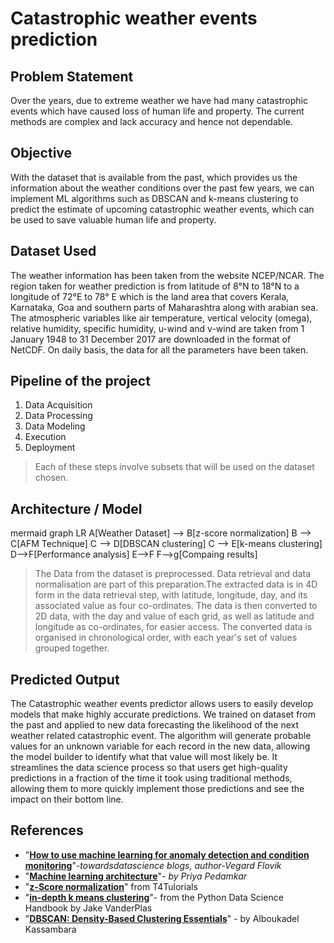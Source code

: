 # Catastrophic weather events prediction


## Problem Statement
Over the years, due to extreme weather we have had many catastrophic events which have caused loss of human life and property. The current methods are complex and lack accuracy and hence not dependable.


## Objective
With the dataset that is available from the past, which provides us the information about the weather conditions over the past few years, we can implement ML algorithms such as DBSCAN and k-means clustering to predict the estimate of upcoming catastrophic weather events, which can be used to save valuable human life and property.

## Dataset Used

The weather information has been taken from the website NCEP/NCAR. The region taken for weather prediction is from latitude of 8°N to 18°N to a longitude of 72°E to 78° E which is the land area that covers Kerala, Karnataka, Goa and southern parts of Maharashtra along with arabian sea. The atmospheric variables like air temperature, vertical velocity (omega), relative humidity, specific humidity, u-wind and v-wind are taken from 1 January 1948 to 31 December 2017 are downloaded in the format of NetCDF. On daily basis, the data for all the parameters have been taken.

## Pipeline of the project

 1. Data Acquisition
 2. Data Processing
 3. Data Modeling
 4. Execution
 5. Deployment

> Each of these steps involve subsets that will be used on the dataset chosen.


## Architecture / Model 
mermaid
graph LR
A[Weather Dataset] --> B[z-score normalization]
B --> C[AFM Technique]
C --> D[DBSCAN clustering]
C --> E[k-means clustering]
D-->F[Performance analysis]
E-->F
F-->g[Compaing results] 

> The Data from the dataset is preprocessed. Data retrieval and data normalisation are part of this preparation.The extracted data is in 4D form in the data retrieval step, with latitude, longitude, day, and its associated value as four co-ordinates. The data is then converted to 2D data, with the day and value of each grid, as well as latitude and longitude as co-ordinates, for easier access. The converted data is organised in chronological order, with each year's set of values grouped together.


## Predicted Output
The Catastrophic weather events predictor allows users to easily develop models that make highly accurate predictions. We trained on dataset from the past and applied to new data forecasting the likelihood of the next weather related catastrophic event. 
The algorithm will generate probable values for an unknown variable for each record in the new data, allowing the model builder to identify what that value will most likely be.
It streamlines the data science process so that users get high-quality predictions in a fraction of the time it 
took using traditional methods, allowing them to more quickly implement those predictions and see the impact on their bottom line.

## References
 - "**[How to use machine learning for anomaly detection and condition monitoring](https://towardsdatascience.com/how-to-use-machine-learning-for-anomaly-detection-and-condition-monitoring-6742f82900d7)**"*-towardsdatascience blogs, author-Vegard Flovik*
 - "**[Machine learning architecture](https://www.educba.com/machine-learning-architecture/)**"*- by Priya Pedamkar*
 - "**[z-Score normalization](https://uomustansiriyah.edu.iq/media/lectures/6/6_2020_03_11!08_44_32_AM.pdf)**" from T4Tulorials
 - "**[in-depth k means clustering](https://jakevdp.github.io/PythonDataScienceHandbook/05.11-k-means.html)**"- from the  Python Data Science Handbook by Jake VanderPlas
 - "**[DBSCAN: Density-Based Clustering Essentials](https://www.datanovia.com/en/lessons/dbscan-density-based-clustering-essentials/)**" - by Alboukadel Kassambara
